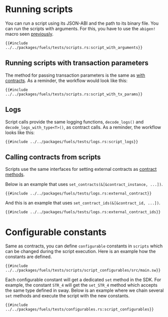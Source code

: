 # Running scripts

You can run a script using its JSON-ABI and the path to its binary file. You can run the scripts with arguments. For this, you have to use the `abigen!` macro seen [previously](../abigen/the-abigen-macro.md).

````rust,ignore
{{#include ../../packages/fuels/tests/scripts.rs:script_with_arguments}}
````

## Running scripts with transaction parameters

The method for passing transaction parameters is the same as [with contracts](../calling-contracts/tx-params.md). As a reminder, the workflow would look like this:

```rust,ignore
{{#include ../../packages/fuels/tests/scripts.rs:script_with_tx_params}}
```

## Logs

Script calls provide the same logging functions, `decode_logs()` and `decode_logs_with_type<T>()`, as contract calls. As a reminder, the workflow looks like this:

```rust,ignore
{{#include ../../packages/fuels/tests/logs.rs:script_logs}}
```

## Calling contracts from scripts
Scripts use the same interfaces for setting external contracts as [contract methods](../calling-contracts/other-contracts.md).

Below is an example that uses `set_contracts(&[&contract_instance, ...])`.

```rust,ignore
{{#include ../../packages/fuels/tests/logs.rs:external_contract}}
```
And this is an example that uses `set_contract_ids(&[&contract_id, ...])`.

```rust,ignore
{{#include ../../packages/fuels/tests/logs.rs:external_contract_ids}}
```

# Configurable constants
Same as contracts, you can define `configurable` constants in `scripts` which can be changed during the script execution. Here is an example how the constants are defined.

```rust,ignore
{{#include ../../packages/fuels/tests/scripts/script_configurables/src/main.sw}}
```
Each configurable constant will get a dedicated `set` method in the SDK. For example, the constant `STR_4` will get the `set_STR_4` method which accepts the same type defined in sway. Below is an example where we chain several `set` methods and execute the script with the new constants.

```rust,ignore
{{#include ../../packages/fuels/tests/configurables.rs:script_configurables}}
